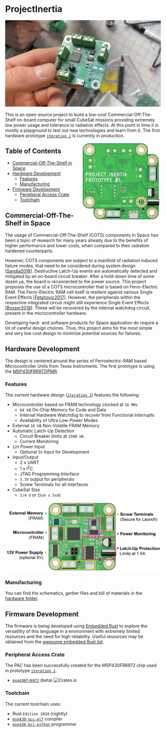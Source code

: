 # ProjectInertia
<p align="center">
  <img src="figures/inertia_prototype.jpg" width="1300">
</p>

This is an open-source project to build a low-cost Commercial-Off-The-Shelf on-board computer for small CubeSat missions providing extremely low power usage and tolerance to radiation effects. At this point in time it is mostly a playground to test out new technologies and learn from it. The first hardware prototype [`iteration 1`](https://github.com/chrismolli/ProjectInertia/tree/main/hardware/iteration%201) is currently in production.

[<img src="https://github.com/chrismolli/ProjectInertia/raw/main/figures/banner.png" align="right" width="256">](https://github.com/chrismolli/ProjectInertia)

## Table of Contents
* [Commercial-Off-The-Shelf in Space](#commercial-off-the-shelf-in-space)
* [Hardware Development](#hardware-development)
  * [Features](#features)
  * [Manufacturing](#manufacturing)
* [Firmware Development](#firmware-development)
  * [Peripheral Access Crate](#peripheral-access-crate)
  * [Toolchain](#toolchain)

## Commercial-Off-The-Shelf in Space
The usage of Commercial-Off-The-Shelf (COTS) components in Space has been a topic of research for many years already due to the benefits of higher performance and lower costs, when compared to their radiation hardened counterparts.

However, COTS components are subject to a manifold of radiation induced failure modes, that need to be considered during system design [[Sandia2018](https://www.osti.gov/servlets/purl/1481565)]. Destructive Latch-Up events are automatically detected and mitigated by an on-board circuit breaker. After a hold-down time of some dozen µs, the board is reconnected to the power source. This project proposes the use of a COTS microcontroller that is based on Ferro-Electric RAM. The Ferro-Electric RAM cell itself is resilient against various Single Event Effects [[Fetahovic2017](https://www.researchgate.net/publication/322940214_Overview_of_radiation_effects_on_emerging_non-volatile_memory_technologies)]. However, the peripherals within the respective integrated circuit might still experience Single Event Effects [[Bosser2018](https://www.osti.gov/servlets/purl/1483658)]. These will be recovered by the internal watchdog circuit, present in the microcontroller hardware.

Developing hard- and software products for Space application do require a lot of careful design choices. Thus, this project aims for the most simple and very low cost design to minimize potential sources for failures.

## Hardware Development
The design is centered around the series of Ferroelectric-RAM based Microcontroller Units from Texas Instruments. The first prototype is using the [MSP430FR6972IPMR](https://www.ti.com/store/ti/en/p/product/?p=MSP430FR6972IPMR).  

### Features
The current hardware design ([`iteration 1`](https://github.com/chrismolli/ProjectInertia/tree/main/hardware/iteration%201)) features the following:
- Microcontroller based on FRAM technology clocked at `16 MHz`
  - `64 kB` On-Chip Memory for Code and Data
  - Internal Hardware Watchdog to recover from Functional Interrupts
  - Availability of Ultra Low-Power Modes
- External `16 kB` Non-Volatile FRAM Memory
- Automatic Latch-Up Detection
  - Circuit Breaker limits at `1500 mA`
  - Current Monitoring
- `12V` Power Input
  -  Optional `5V` Input for Development
- Input/Output
  - 2 x UART
  - 1 x I<sup>2</sup>C
  - JTAG Programming Interface
  - `3.3V` output for peripherals
  - Screw Terminals for all Interfaces
- CubeSat Size
  - `1/4 U` or (`5cm x 5cm`)

<p align="center">
  <img src="https://github.com/chrismolli/ProjectInertia/raw/main/figures/flatview.png" width="500">
</p>

### Manufacturing
You can find the schematics, gerber files and bill of materials in the [hardware folder](https://github.com/chrismolli/ProjectInertia/tree/main/hardware).

## Firmware Development
The firmware is being developed using [Embedded Rust](http://www.rust-embedded.org) to explore the versatility of this language in a environment with extremely limited resources and the need for high reliability. Useful resources may be obtained from the [awesome embedded Rust list](https://github.com/rust-embedded/awesome-embedded-rust).

### Peripheral Access Crate
The PAC has been successfully created for the MSP430FR6972 chip used in prototype [`iteration 1`](https://github.com/chrismolli/ProjectInertia/tree/main/hardware/iteration%201).  
- [`msp430fr6972`](https://crates.io/crates/msp430fr6972) (beta) ![Crates.io](https://img.shields.io/crates/v/msp430fr6972)

### Toolchain
The current toolchain uses:
- Rust `Edition 2018` (nightly)
- [`msp430-gcc-elf`](https://www.ti.com/tool/MSP430-GCC-OPENSOURCE) compiler
- [`msp430-bsl-python`](https://github.com/chrismolli/msp430-bsl-python) programmer

